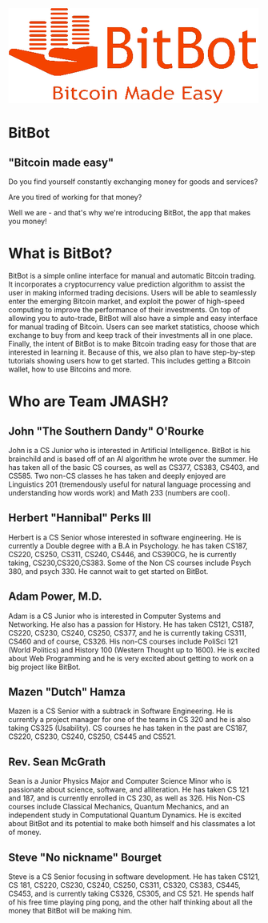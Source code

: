 <img src="BitBot.jpg">

BitBot
======
"Bitcoin made easy"
------------------

Do you find yourself constantly exchanging money for goods and services?

Are you tired of working for that money?

Well we are - and that's why we're introducing BitBot, the app that makes you money!

What is BitBot?
===============

BitBot is a simple online interface for manual and automatic Bitcoin trading.  It incorporates a cryptocurrency value prediction algorithm to assist the user in making informed trading decisions.  Users will be able to seamlessly enter the emerging Bitcoin market, and exploit the power of high-speed computing to improve the performance of their investments.  On top of allowing you to auto-trade, BitBot will also have a simple and easy interface for manual trading of Bitcoin.  Users can see market statistics, choose which exchange to buy from and keep track of their investments all in one place.  Finally, the intent of BitBot is to make Bitcoin trading easy for those that are interested in learning it.  Because of this, we also plan to have step-by-step tutorials showing users how to get started.  This includes getting a Bitcoin wallet, how to use Bitcoins and more.

Who are Team JMASH?
==================

John "The Southern Dandy" O'Rourke
---------------------------------
John is a CS Junior who is interested in Artificial Intelligence.  BitBot is his brainchild and is based off of an AI algorithm he wrote over the summer.  He has taken all of the basic CS courses, as well as CS377, CS383, CS403, and CS585.  Two non-CS classes he has taken and deeply enjoyed are Linguistics 201 (tremendously useful for natural language processing and understanding how words work) and Math 233 (numbers are cool).

Herbert "Hannibal" Perks III
----------------------------
Herbert is a CS Senior whose interested in software engineering. He is currently a Double degree with a B.A in Psychology. he has taken CS187, CS220, CS250, CS311, CS240, CS446, and CS390CG, he is currently taking, CS230,CS320,CS383. Some of the Non CS courses include Psych 380, and psych 330. He cannot wait to get started on BitBot.

Adam Power, M.D.
----------------
Adam is a CS Junior who is interested in Computer Systems and Networking.  He also has a passion for History.  He has taken CS121, CS187, CS220, CS230, CS240, CS250, CS377, and he is currently taking CS311, CS460 and of course, CS326.  His non-CS courses include PoliSci 121 (World Politics) and History 100 (Western Thought up to 1600).  He is excited about Web Programming and he is very excited about getting to work on a big project like BitBot.


Mazen "Dutch" Hamza
-------------------
Mazen is a CS Senior with a subtrack in Software Engineering.  He is currently a project manager for one of the teams in CS 320 and he is also taking CS325 (Usability).  CS courses he has taken in the past are CS187, CS220, CS230, CS240, CS250, CS445 and CS521.

Rev. Sean McGrath
-----------------
Sean is a Junior Physics Major and Computer Science Minor who is passionate about science, software, and alliteration. He has taken CS 121 and 187, and is currently enrolled in CS 230, as well as 326. His Non-CS courses include Classical Mechanics, Quantum Mechanics, and an independent study in Computational Quantum Dynamics. He is excited about BitBot and its potential to make both himself and his classmates a lot of money.


Steve "No nickname" Bourget
---------------------------
Steve is a CS Senior focusing in software development. He has taken CS121, CS 181, CS220, CS230, CS240, CS250, CS311, CS320, CS383, CS445, CS453, and is currently taking CS326, CS305, and CS 521. He spends half of his free time playing ping pong, and the other half thinking about all the money that BitBot will be making him.
